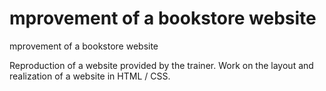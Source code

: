 # mprovement of a bookstore website

mprovement of a bookstore website

Reproduction of a website provided by the trainer. Work on the layout and realization of a website in HTML / CSS.